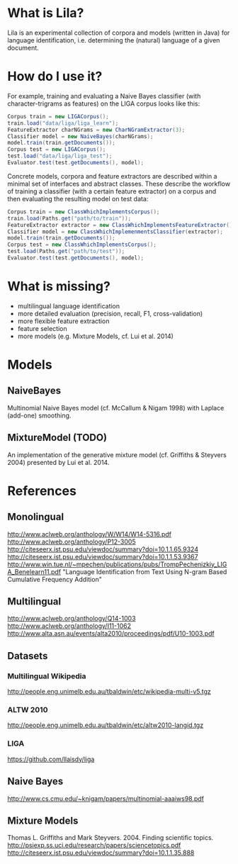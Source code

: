 # What is Lila?
Lila is an experimental collection of corpora and models (written in Java) for language identification, i.e. determining the (natural) language of a given document.


# How do I use it?

For example, training and evaluating a Naive Bayes classifier (with character-trigrams as features) on the LIGA corpus
looks like this:

```java
Corpus train = new LIGACorpus();
train.load("data/liga/liga_learn");
FeatureExtractor charNGrams = new CharNGramExtractor(3);
Classifier model = new NaiveBayes(charNGrams);
model.train(train.getDocuments());
Corpus test = new LIGACorpus();
test.load("data/liga/liga_test");
Evaluator.test(test.getDocuments(), model);
```
Concrete models, corpora and feature extractors are described within a minimal set of interfaces and abstract classes. These describe the workflow of training a classifier (with a certain feature extractor) on a corpus and then evaluating the resulting model on test data:

```java
Corpus train = new ClassWhichImplementsCorpus();
train.load(Paths.get("path/to/train"));
FeatureExtractor extractor = new ClassWhichImplementsFeatureExtractor();
Classifier model = new ClassWhichImplemenmentsClassifier(extractor);
model.train(train.getDocuments());
Corpus test = new ClassWhichImplementsCorpus();
test.load(Paths.get("path/to/test"));
Evaluator.test(test.getDocuments(), model);
```

# What is missing?
- multilingual language identification
- more detailed evaluation (precision, recall, F1, cross-validation)
- more flexible feature extraction
- feature selection
- more models (e.g. Mixture Models, cf. Lui et al. 2014)

# Models

## NaiveBayes

Multinomial Naive Bayes model (cf. McCallum & Nigam 1998) with Laplace (add-one) smoothing.


## MixtureModel (TODO)

An implementation of the generative mixture model (cf. Griffiths & Steyvers 2004) presented by Lui et al. 2014.

# References

## Monolingual
http://www.aclweb.org/anthology/W/W14/W14-5316.pdf
http://www.aclweb.org/anthology/P12-3005
http://citeseerx.ist.psu.edu/viewdoc/summary?doi=10.1.1.65.9324
http://citeseerx.ist.psu.edu/viewdoc/summary?doi=10.1.1.53.9367
http://www.win.tue.nl/~mpechen/publications/pubs/TrompPechenizkiy_LIGA_Benelearn11.pdf
"Language Identification from Text Using N-gram Based Cumulative Frequency Addition"

## Multilingual
http://www.aclweb.org/anthology/Q14-1003
http://www.aclweb.org/anthology/I11-1062
http://www.alta.asn.au/events/alta2010/proceedings/pdf/U10-1003.pdf

## Datasets

### Multilingual Wikipedia
http://people.eng.unimelb.edu.au/tbaldwin/etc/wikipedia-multi-v5.tgz

### ALTW 2010
http://people.eng.unimelb.edu.au/tbaldwin/etc/altw2010-langid.tgz

### LIGA
https://github.com/llaisdy/liga 


## Naive Bayes
http://www.cs.cmu.edu/~knigam/papers/multinomial-aaaiws98.pdf

## Mixture Models
Thomas L. Griffiths and Mark Steyvers. 2004. Finding scientific topics.
http://psiexp.ss.uci.edu/research/papers/sciencetopics.pdf
http://citeseerx.ist.psu.edu/viewdoc/summary?doi=10.1.1.35.888
